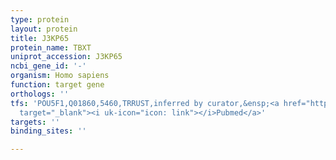 ```yaml
---
type: protein
layout: protein
title: J3KP65
protein_name: TBXT
uniprot_accession: J3KP65
ncbi_gene_id: '-'
organism: Homo sapiens
function: target gene
orthologs: ''
tfs: 'POU5F1,Q01860,5460,TRRUST,inferred by curator,&ensp;<a href="https://www.ncbi.nlm.nih.gov/pubmed/?term=29087512%5Buid%5D+OR+17068183%5Buid%5D"
  target="_blank"><i uk-icon="icon: link"></i>Pubmed</a>'
targets: ''
binding_sites: ''

---
```

